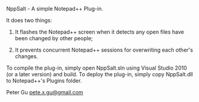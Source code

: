 NppSalt - A simple Notepad++ Plug-in. 

It does two things:

1) It flashes the Notepad++ screen when it detects any open files have been changed by other people;

2) It prevents concurrent Notepad++ sessions for overwriting each other's changes.
   
To compile the plug-in, simply open NppSalt.sln using Visual Studio 2010 (or a later version) and build.
To deploy the plug-in, simply copy NppSalt.dll to Notepad++'s Plugins folder.

Peter Gu
pete.x.gu@gmail.com


